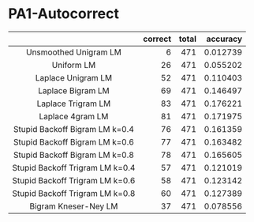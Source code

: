 # PA1-Autocorrect

| |correct|total | accuracy|
|:-:|--:|--:|--:|
|Unsmoothed Unigram LM |6 |471 |0.012739 |
|Uniform LM|26 |471 |0.055202 |
|Laplace Unigram LM |52 | 471| 0.110403 |
|Laplace Bigram LM|69 | 471| 0.146497 |
|Laplace Trigram LM|83 | 471| 0.176221 |
|Laplace 4gram LM|81 | 471| 0.171975 |
|Stupid Backoff Bigram LM k=0.4|76 | 471|0.161359 |
|Stupid Backoff Bigram LM k=0.6|77 | 471|0.163482 |
|Stupid Backoff Bigram LM k=0.8|78 | 471|0.165605 |
|Stupid Backoff Trigram LM k=0.4|57 | 471|0.121019 |
|Stupid Backoff Trigram LM k=0.6|58 | 471|0.123142 |
|Stupid Backoff Trigram LM k=0.8|60 | 471|0.127389 |
|Bigram Kneser-Ney LM|37 | 471|0.078556 |
